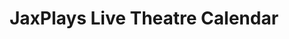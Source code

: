 ---
title: "JaxPlays Live Theatre Calendar"
layout: "calendar"
Description: Live theatre in Jacksonville, Florida and surrounding areas.
---
